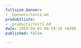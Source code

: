```yaml
---
fullsize_banner:
- _banners/test2.md
produktliste:
- _products/test1.md
date: 2019-04-01 06:59:16 +0200
published: false

---
```

